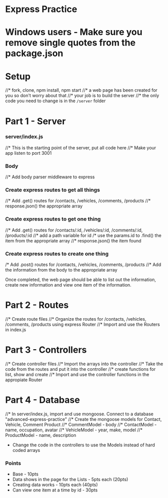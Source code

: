 # Express Practice

# Windows users - Make sure you remove single quotes from the package.json
# Setup
//* fork, clone, npm install, npm start
//* a web page has been created for you so don't worry about that
//* your job is to build the server 
//* the only code you need to change is in the `/server` folder



# Part 1 - Server

### server/index.js
//* This is the starting point of the server, put all code here
//* Make your app listen to port 3001

### Body
//* Add body parser middleware to express

### Create express routes to get all things
//* Add .get() routes for /contacts, /vehicles, /comments, /products
//* response.json() the appropriate array

### Create express routes to get one thing
//* Add .get() routes for /contacts/:id, /vehicles/:id, /comments/:id, /products/:id
//* add a path variable for id
/* use the params.id to .find() the item from the appropriate array
//* response.json() the item found

### Create express routes to create one thing
/* Add .post() routes for /contacts, /vehicles, /comments, /products
//* Add the information from the body to the appropriate array

Once completed, the web page should be able to list out the information, create new information and view one item of the information.


# Part 2 - Routes
//* Create route files
//* Organize the routes for /contacts, /vehicles, /comments, /products using express Router
//* Import and use the Routers in index.js

# Part 3 - Controllers
//* Create controller files 
//* Import the arrays into the controller
//* Take the code from the routes and put it into the controller
//* create functions for list, show and create
//* Import and use the controller functions in the appropiate Router

# Part 4 - Database
//* In server/index.js, import and use mongoose. Connect to a database "advanced-express-practice" 
//* Create the mongoose models for Contact, Vehicle, Comment Product
//* CommentModel - body
//* ContactModel - name, occupation, avatar
//* VehicleModel - year, make, model
//* ProductModel - name, description
* Change the code in the controllers to use the Models instead of hard coded arrays

### Points
* Base - 10pts
* Data shows in the page for the Lists - 5pts each (20pts)
* Creating data works - 10pts each (40pts)
* Can view one item at a time by id - 30pts
